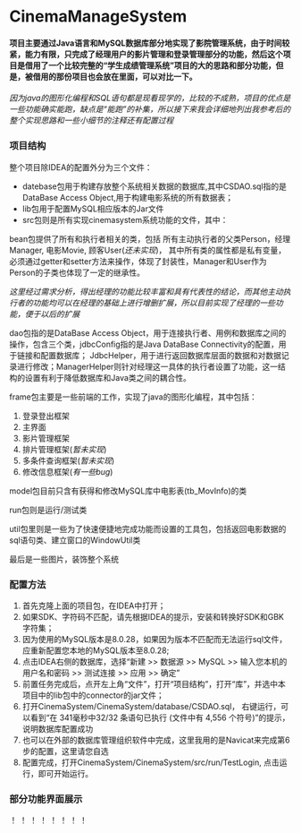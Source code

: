 # CinemaManageSystem
 #### 项目主要通过Java语言和MySQL数据库部分地实现了影院管理系统，由于时间较紧，能力有限，只完成了经理用户的影片管理和登录管理部分的功能，然后这个项目是借用了一个比较完整的“学生成绩管理系统”项目的大的思路和部分功能，但是，被借用的那份项目也会放在里面，可以对比一下。
*因为java的图形化编程和SQL语句都是现看现学的，比较的不成熟，项目的优点是一些功能确实能跑，缺点是“能跑”的补集，所以接下来我会详细地列出我参考后的整个实现思路和一些小细节的注释还有配置过程*
### 项目结构
 整个项目除IDEA的配置外分为三个文件：
* datebase包用于构建存放整个系统相关数据的数据库,其中CSDAO.sql指的是DataBase Access Object,用于构建电影系统的所有数据表；
* lib包用于配置MySQL相应版本的Jar文件
* src包则是所有实现cinemasystem系统功能的文件，其中：

bean包提供了所有和执行者相关的类，包括 所有主动执行者的父类Person，经理Manager, 电影Movie, 顾客User(*还未实现*)，
其中所有类的属性都是私有变量，必须通过getter和setter方法来操作，体现了封装性，Manager和User作为Person的子类也体现了一定的继承性。

*这里经过需求分析，得出经理的功能比较丰富和具有代表性的结论，而其他主动执行者的功能均可以在经理的基础上进行增删扩展，所以目前实现了经理的一些功能，便于以后的扩展*

dao包指的是DataBase Access Object，用于连接执行者、用例和数据库之间的操作，包含三个类，jdbcConfig指的是Java DataBase Connectivity的配置，用于链接和配置数据库；
JdbcHelper，用于进行返回数据库层面的数据和对数据记录进行修改；ManagerHelper则针对经理这一具体的执行者设置了功能，这一结构的设置有利于降低数据库和Java类之间的耦合性。

frame包主要是一些前端的工作，实现了java的图形化编程，其中包括：
1. 登录登出框架
2. 主界面
3. 影片管理框架
4. 排片管理框架(*暂未实现*)
5. 多条件查询框架(*暂未实现*)
6. 修改信息框架(*有一些bug*)

model包目前只含有获得和修改MySQL库中电影表(tb_MovInfo)的类

run包则是运行/测试类

util包里则是一些为了快速便捷地完成功能而设置的工具包，包括返回电影数据的sql语句类、建立窗口的WindowUtil类

最后是一些图片，装饰整个系统

### 配置方法
1. 首先克隆上面的项目包，在IDEA中打开；
2. 如果SDK、字符码不匹配，请先根据IDEA的提示，安装和转换好SDK和GBK字符集；
3. 因为使用的MySQL版本是8.0.28，如果因为版本不匹配而无法运行sql文件，应重新配置您本地的MySQL版本至8.0.28;
4. 点击IDEA右侧的数据库，选择“新建 >> 数据源 >> MySQL >> 输入您本机的用户名和密码 >> 测试连接 >> 应用 >> 确定”
5. 前置任务完成后，点开左上角“文件”，打开“项目结构”，打开“库”，并选中本项目中的lib包中的connector的jar文件；
6. 打开CinemaSystem/CinemaSystem/database/CSDAO.sql， 右键运行，可以看到“在 341毫秒中32/32 条语句已执行 (文件中有 4,556 个符号)”的提示，说明数据库配置成功
7. 也可以在外部的数据库管理组织软件中完成，这里我用的是Navicat来完成第6步的配置，这里请您自选
8. 配置完成，打开CinemaSystem/CinemaSystem/src/run/TestLogin, 点击运行，即可开始运行。

### 部分功能界面展示
！[](CinemaSystem/1.jpg)
！[](2.jpg)
！[](3.jpg)
！[](4.jpg)
！[](5.jpg)
！[](6.jpg)
！[](7.jpg)
！[](8.jpg)


